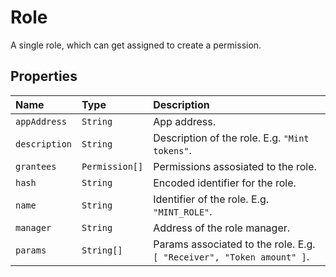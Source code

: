 # Role

A single role, which can get assigned to create a permission.

## Properties

| Name          | Type           | Description                                                           |
| :------------ | :------------- | :-------------------------------------------------------------------- |
| `appAddress`  | `String`       | App address.                                                          |
| `description` | `String`       | Description of the role. E.g. `"Mint tokens"`.                        |
| `grantees`    | `Permission[]` | Permissions assosiated to the role.                                   |
| `hash`        | `String`       | Encoded identifier for the role.                                      |
| `name`        | `String`       | Identifier of the role. E.g. `"MINT_ROLE"`.                           |
| `manager`     | `String`       | Address of the role manager.                                          |
| `params`      | `String[]`     | Params associated to the role. E.g. `[ "Receiver", "Token amount" ]`. |
